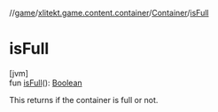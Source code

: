 //[game](../../../index.md)/[xlitekt.game.content.container](../index.md)/[Container](index.md)/[isFull](is-full.md)

# isFull

[jvm]\
fun [isFull](is-full.md)(): [Boolean](https://kotlinlang.org/api/latest/jvm/stdlib/kotlin/-boolean/index.html)

This returns if the container is full or not.
